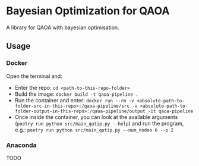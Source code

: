 # Bayesian Optimization for QAOA

A library for QAOA with bayesian optimisation.

## Usage

### Docker

Open the terminal and:
- Enter the repo: ```cd <path-to-this-repo-folder>```
- Build the image: ```docker build -t qaoa-pipeline .```
- Run the container and enter: ```docker run --rm -v <absolute-path-to-folder-src-in-this-repo>:/qaoa-pipeline/src -v <absolute-path-to-folder-output-in-this-repo>:/qaoa-pipeline/output -it qaoa-pipeline```
- Once inside the container, you can look at the available arguments (```poetry run python src/main_qutip.py --help```) and run the program, e.g.: ```poetry run python src/main_qutip.py --num_nodes 6 --p 2```

### Anaconda
TODO
